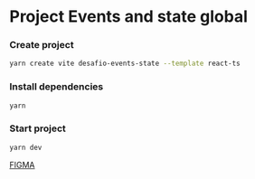 # Project Events and state global

### Create project
```bash
yarn create vite desafio-events-state --template react-ts
```

### Install dependencies
```bash
yarn
```

### Start project
```bash
yarn dev
```

[FIGMA](https://www.figma.com/file/s21JDtjv3cRyUfetFYAzIJ/DSFilter)